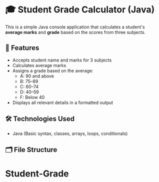 # 🎓 Student Grade Calculator (Java)

This is a simple Java console application that calculates a student's **average marks** and **grade** based on the scores from three subjects.

## 📌 Features

- Accepts student name and marks for 3 subjects
- Calculates average marks
- Assigns a grade based on the average:
  - A: 90 and above
  - B: 75–89
  - C: 60–74
  - D: 40–59
  - F: Below 40
- Displays all relevant details in a formatted output

## 🛠️ Technologies Used

- Java (Basic syntax, classes, arrays, loops, conditionals)

## 🗂️ File Structure



# Student-Grade
